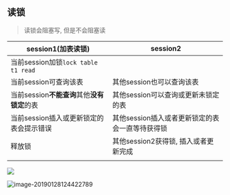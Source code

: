 ## 读锁

> 读锁会阻塞写, 但是不会阻塞读

| session1(加表读锁)                          | session2                                        |
| ------------------------------------------- | ----------------------------------------------- |
| 当前session加锁`lock table t1 read`         |                                                 |
| 当前session可查询该表                       | 其他session也可以查询该表                       |
| 当前session**不能查询**其他**没有锁定**的表 | 其他session可以查询或更新未锁定的表             |
| 当前session插入或更新锁定的表会提示错误     | 其他session插入或者更新锁定的表会一直等待获得锁 |
| 释放锁                                      | 其他session2获得锁, 插入或者更新完成            |
|                                             |                                                 |

![](https://youpaiyun.zongqilive.cn/image/006tNc79ly1fzm13vn4u6j30ks0h6gmp.jpg)



![image-20190128124422789](https://youpaiyun.zongqilive.cn/image/006tNc79ly1fzm77v2t2lj30sl0dwn0m.jpg)